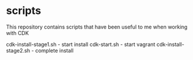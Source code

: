 # scripts

This repository contains scripts that have been useful to me when 
working with CDK

cdk-install-stage1.sh	- start install
cdk-start.sh		- start vagrant
cdk-install-stage2.sh	- complete install
